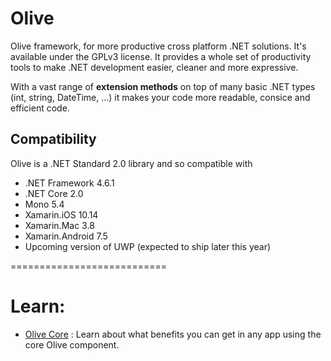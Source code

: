 # Olive
Olive framework, for more productive cross platform .NET solutions. It's available under the GPLv3 license.
It provides a whole set of productivity tools to make .NET development easier, cleaner and more expressive.

With a vast range of **extension methods** on top of many basic .NET types (int, string, DateTime, ...) it makes your code more readable, consice and efficient code.

## Compatibility
Olive is a .NET Standard 2.0 library and so compatible with
- .NET Framework 4.6.1
- .NET Core 2.0
- Mono 5.4
- Xamarin.iOS 10.14
- Xamarin.Mac 3.8
- Xamarin.Android 7.5
- Upcoming version of UWP (expected to ship later this year)

===========================

# Learn:
- [Olive Core](Olive/ReadMe.md) : Learn about what benefits you can get in any app using the core Olive component.
